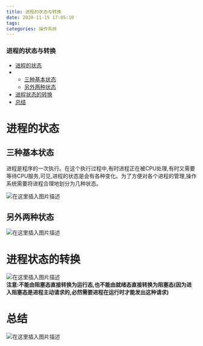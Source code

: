 ```yaml
---
title: 进程的状态与转换
date: 2020-11-15 17:05:10
tags: 
categories: 操作系统
---
```


<!--more-->

### 进程的状态与转换

- [进程的状态](#_5)
- - [三种基本状态](#_7)
  - [另外两种状态](#_12)
- [进程状态的转换](#_15)
- [总结](#_20)

# 进程的状态

## 三种基本状态

进程是程序的一次执行。在这个执行过程中,有时进程正在被CPU处理,有时又需要等待CPU服务,可见,进程的状态是会有各种变化。为了方便对各个进程的管理,操作系统需要将进程合理地划分为几种状态。

![在这里插入图片描述](https://img-blog.csdnimg.cn/20201115165959292.png?x-oss-process=image/watermark,type_ZmFuZ3poZW5naGVpdGk,shadow_10,text_aHR0cHM6Ly9ibG9nLmNzZG4ubmV0L3FxXzIxMDQwNTU5,size_16,color_FFFFFF,t_70#pic_center)

## 另外两种状态

![在这里插入图片描述](https://img-blog.csdnimg.cn/20201115170042685.png#pic_center)

# 进程状态的转换

![在这里插入图片描述](https://img-blog.csdnimg.cn/20201115170140869.png?x-oss-process=image/watermark,type_ZmFuZ3poZW5naGVpdGk,shadow_10,text_aHR0cHM6Ly9ibG9nLmNzZG4ubmV0L3FxXzIxMDQwNTU5,size_16,color_FFFFFF,t_70#pic_center)  
**注意:不能由阻塞态直接转换为运行态,也不能由就绪态直接转换为阻塞态\(因为进入阻塞态是进程主动请求的,必然需要进程在运行时才能发出这种请求\)**

# 总结

![在这里插入图片描述](https://img-blog.csdnimg.cn/20201115170345528.png?x-oss-process=image/watermark,type_ZmFuZ3poZW5naGVpdGk,shadow_10,text_aHR0cHM6Ly9ibG9nLmNzZG4ubmV0L3FxXzIxMDQwNTU5,size_16,color_FFFFFF,t_70#pic_center)